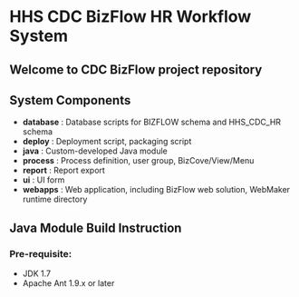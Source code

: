 # HHS CDC BizFlow HR Workflow System
## Welcome to CDC BizFlow project repository

## System Components

* **database** : Database scripts for BIZFLOW schema and HHS_CDC_HR schema
* **deploy** : Deployment script, packaging script
* **java** : Custom-developed Java module
* **process** : Process definition, user group, BizCove/View/Menu
* **report** : Report export
* **ui** : UI form
* **webapps** : Web application, including BizFlow web solution, WebMaker runtime directory


## Java Module Build Instruction

### Pre-requisite:
* JDK 1.7
* Apache Ant 1.9.x or later